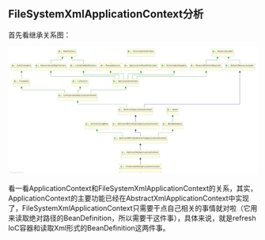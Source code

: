 ## FileSystemXmlApplicationContext分析

首先看继承关系图：

![](assets/FileSystemXmlApplicationContext继承关系.png)

看一看ApplicationContext和FileSystemXmlApplicationContext的关系，其实，ApplicationContext的主要功能已经在AbstractXmlApplicationContext中实现了，FileSystemXmlApplicationContext只需要干点自己相关的事情就对啦（它用来读取绝对路径的BeanDefinition，所以需要干这件事），具体来说，就是refresh IoC容器和读取Xml形式的BeanDefinition这两件事。



